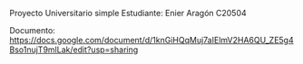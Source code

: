 Proyecto Universitario simple
Estudiante: Enier Aragón C20504

Documento: https://docs.google.com/document/d/1knGiHQqMuj7aIElmV2HA6QU_ZE5g4Bso1nujT9mlLak/edit?usp=sharing
